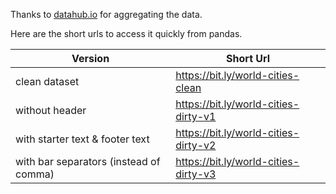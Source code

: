 Thanks to [datahub.io](https://datahub.io/core/world-cities#resource-world-cities) for aggregating the data.

Here are the short urls to access it quickly from pandas.

|Version|Short Url|
|---|---|
|clean dataset|https://bit.ly/world-cities-clean|
|without header|https://bit.ly/world-cities-dirty-v1|
|with starter text & footer text|https://bit.ly/world-cities-dirty-v2|
|with bar separators (instead of comma)|https://bit.ly/world-cities-dirty-v3|
